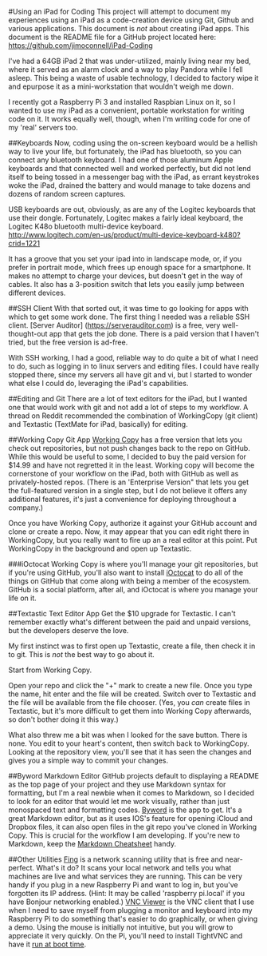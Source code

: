 #Using an iPad for Coding
This project will attempt to document my experiences using an iPad as a code-creation device using Git, Github and various applications. This document is *not* about creating iPad apps. 
This document is the README file for a GitHub project located here:
https://github.com/jimoconnell/iPad-Coding

I've had a 64GB iPad 2 that was under-utilized, mainly living near my bed, where it served as an alarm clock and a way to play Pandora while I fell asleep.  This being a waste of usable technology, I decided to factory wipe it and epurpose it as a mini-workstation that wouldn't weigh me down.

I recently got a Raspberry Pi 3 and installed Raspbian Linux on it, so I wanted to use my iPad as a convenient, portable workstation for writing code on it.  It works equally well, though, when I'm writing code for one of my 'real' servers too. 

##Keyboards
Now, coding using the on-screen keyboard would be a hellish way to live your life, but fortunately, the iPad has bluetooth, so you can connect any bluetooth keyboard.  I had one of those aluminum Apple keyboards and that connected well and worked perfectly, but did not lend itself to being tossed in a messenger bag with the iPad, as errant keystrokes woke the iPad, drained the battery and would manage to take dozens and dozens of random screen captures.

USB keyboards are out, obviously, as are any of the Logitec keyboards that use their dongle.  Fortunately, Logitec makes a fairly ideal keyboard, the Logitec K48o bluetooth multi-device keyboard. http://www.logitech.com/en-us/product/multi-device-keyboard-k480?crid=1221

It has a groove that you set your ipad into in landscape mode, or, if you prefer in portrait mode, which frees up enough space for a smartphone.  It makes no attempt to charge your devices, but doesn't get in the way of cables.  It also has a 3-position switch that lets you easily jump between different devices.

##SSH Client
With that sorted out, it was time to go looking for apps with which to get some work done.  The first thing I needed was a reliable SSH client. [Server Auditor] (https://serverauditor.com) is a free, very well-thought-out app that gets the job done. There is a paid version that I haven't tried, but the free version is ad-free.

With SSH working, I had a good, reliable way to do quite a bit of what I need to do, such as logging in to linux servers and editing files.  I could have really stopped there, since my servers all have git and vi, but I started to wonder what else I could do, leveraging the iPad's capabilities.

##Editing and Git
There are a lot of text editors for the iPad, but I wanted one that would work with git and not add a lot of steps to my workflow.  A thread on Reddit recommended the combination of WorkingCopy (git client) and Textastic (TextMate for iPad, basically) for editing.  

##Working Copy Git App
[Working Copy](http://workingcopyapp.com) has a free version that lets you check out repositories, but not push changes back to the repo on GitHub.  While this would be useful to some, I decided to buy the paid version for $14.99 and have not regretted it in the least.  Working copy will become the cornerstone of your workflow on the iPad, both with GitHub as well as privately-hosted repos. (There is an 'Enterprise Version" that lets you get the full-featured version in a single step, but I do not believe it offers any additional features, it's just a convenience for deploying throughout a company.)

Once you have Working Copy, authorize it against your GitHub account and clone or create a repo.  Now, it may appear that you can edit right there in WorkingCopy, but you really want to fire up an a real editor at this point.  Put WorkingCopy in the background and open up Textastic.  

###iOctocat
Working Copy is where you'll manage your git repositories, but if you're using GitHub, you'll also want to install [iOctocat](https://ioctocat.com) to do all of the things on GitHub that come along with being a member of the ecosystem.  GitHub is a social platform, after all, and iOctocat is where you manage your life on it. 

##Textastic Text Editor App
Get the $10 upgrade for Textastic.  I can't remember exactly what's different between the paid and unpaid versions, but the developers deserve the love.

My first instinct was to first open up Textastic, create a file, then check it in to git.  This is *not* the best way to go about it.  

Start from Working Copy.  

Open your repo and click the "+" mark to create a new file. Once you type the name, hit enter and the file will be created.  Switch over to Textastic and the file will be available from the file chooser.
(Yes, you *can* create files in Textastic, but it's more difficult to get them into Working Copy afterwards, so don't bother doing it this way.)

What also threw me a bit was when I looked for the save button.  There is none.  You edit to your heart's content, then switch back to WorkingCopy.  Looking at the repository view, you'll see that it has seen the changes and gives you a simple way to commit your changes. 

##Byword Markdown Editor
GitHub projects default to displaying a README as the top page of your project and they use Markdown syntax for formatting, but I'm a real newbie when it comes to Markdown, so I decided to look for an editor that would let me work visually, rather than just monospaced text and formatting codes. 
[Byword](https://bywordapp.com/) is the app to get.  It's a great Markdown editor, but as it uses IOS's feature for opening iCloud and Dropbox files, it can also open files in the git repo you've cloned in Working Copy. This is crucial for the workflow I am developing.
If you're new to Markdown, keep the [Markdown Cheatsheet](https://github.com/adam-p/markdown-here/wiki/Markdown-Cheatsheet) handy. 

##Other Utilities
[Fing](https://itunes.apple.com/us/app/fing-network-scanner/id430921107?mt=8) is a network scanning utility that is free and near-perfect.  What's it do? It scans your local network and tells you what machines are live and what services they are running.  This can be very handy if you plug in a new Raspberry Pi and want to log in, but you've forgotten its IP address. (Hint: It may be called 'raspberry pi.local' if you have Bonjour networking enabled.) 
[VNC Viewer](https://itunes.apple.com/us/app/vnc-viewer/id352019548?mt=8) is the VNC client that I use when I need to save myself from plugging a monitor and keyboard into my Raspberry 	Pi to do something that's easier to do graphically, or when giving a demo. Using the mouse is initially not intuitive, but you will grow to appreciate it very quickly. On the Pi, you'll need to install TightVNC and have it [run at boot time](https://learn.adafruit.com/adafruit-raspberry-pi-lesson-7-remote-control-with-vnc/running-vncserver-at-startup).